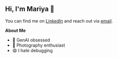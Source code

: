 ## Hi, I'm Mariya 👋

You can find me on [LinkedIn](https://www.linkedin.com/in/mariyakhan-/) and reach out via [email](mariya.k2022@gmail.com).

**About Me**
* 🔭 GenAI obsessed
* 🌱 Photography enthusiast
* 😄 I hate debugging

<!--
**mariyakhannn/mariyakhannn** is a ✨ _special_ ✨ repository because its `README.md` (this file) appears on your GitHub profile.

Here are some ideas to get you started:

 I’m currently working on ...
-  I’m currently learning ...
- 👯 I’m looking to collaborate on ...
- 🤔 I’m looking for help with ...
- 💬 Ask me about ...
- 📫 How to reach me: ...
-  Pronouns: ...
-  Fun fact: ...
-->
